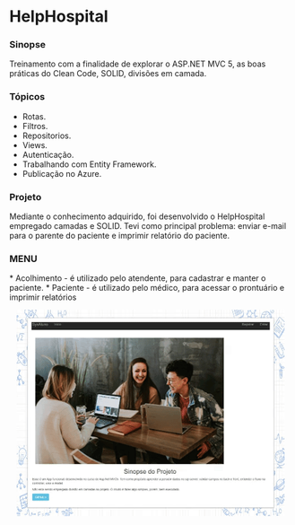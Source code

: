 # HelpHospital

### Sinopse ###
<p> 
  Treinamento com a finalidade de explorar o ASP.NET MVC 5, as boas práticas do Clean Code, SOLID, divisões em camada.
</p>

### Tópicos ###

* Rotas.
* Filtros.
* Repositorios.
* Views.
* Autenticação.
* Trabalhando com Entity Framework.
* Publicação no Azure.


### Projeto ###

<p> 
Mediante o conhecimento adquirido, foi desenvolvido o HelpHospital empregado camadas e SOLID. Tevi como principal problema: 
enviar e-mail para o parente do paciente e imprimir relatório do paciente.
</p> 

### MENU ###

<p> 
* Acolhimento - é utilizado pelo atendente, para cadastrar e manter o paciente.
* Paciente - é utilizado pelo médico, para acessar o prontuário e imprimir relatórios
</p> 


<p align="center">
  <img src="https://github.com/Jeffconexion/SysAluno/blob/main/sysProject.gif" />
</p>
